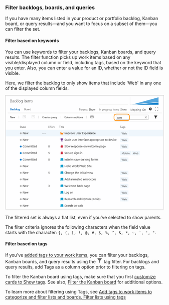 <a id="filter"></a>

### Filter backlogs, boards, and queries 
 
If you have many items listed in your product or portfolio backlog, Kanban board, or query results&mdash;and you want to focus on a subset of them&mdash;you can filter the set.  

#### Filter based on keywords  
You can use keywords to filter your backlogs, Kanban boards, and query results. The filter function picks up work items based on any visible/displayed column or field, including tags, based on the keyword that you enter. Also, you can enter a value for an ID, whether or not the ID field is visible.  

Here, we filter the backlog to only show items that include 'Web' in any one of the displayed column fields. 

<img src="../backlogs/_img/cyb-filter-backlog.png" alt="Apply text filter" style="border: 1px solid #CCCCCC;" />  

The filtered set is always a flat list, even if you've selected to show parents.  

The filter criteria ignores the following characters when the field value starts with the character: ```{, (, [, !, @, #, $, %, ^, &, *, ~, `, ', "```.  

#### Filter based on tags  
If you've [added tags to your work items](../track/add-tags-to-work-items.md), you can filter your backlogs, Kanban boards, and query results using the ![tag filter icon](../_img/icons/tag_filter_icon.png) tag filter. For backlogs and query results, add Tags as a column option prior to filtering on tags.  

To filter the Kanban board using tags, make sure that you first [customize cards to Show tags](../customize/customize-cards.md). See also, [Filter the Kanban board](../kanban/filter-kanban-board.md) for additional options. 

To learn more about filtering using Tags, see [Add tags to work items to categorize and filter lists and boards, Filter lists using tags](../track/add-tags-to-work-items.md#filter)

